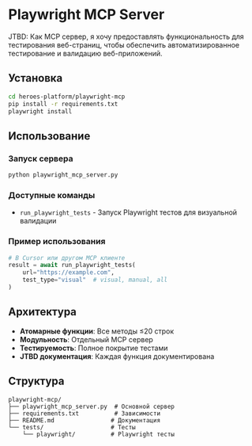 # Playwright MCP Server

JTBD: Как MCP сервер, я хочу предоставлять функциональность для тестирования веб-страниц,
чтобы обеспечить автоматизированное тестирование и валидацию веб-приложений.

## Установка

```bash
cd heroes-platform/playwright-mcp
pip install -r requirements.txt
playwright install
```

## Использование

### Запуск сервера

```bash
python playwright_mcp_server.py
```

### Доступные команды

- `run_playwright_tests` - Запуск Playwright тестов для визуальной валидации

### Пример использования

```python
# В Cursor или другом MCP клиенте
result = await run_playwright_tests(
    url="https://example.com",
    test_type="visual"  # visual, manual, all
)
```

## Архитектура

- **Атомарные функции**: Все методы ≤20 строк
- **Модульность**: Отдельный MCP сервер
- **Тестируемость**: Полное покрытие тестами
- **JTBD документация**: Каждая функция документирована

## Структура

```
playwright-mcp/
├── playwright_mcp_server.py  # Основной сервер
├── requirements.txt          # Зависимости
├── README.md                # Документация
└── tests/                   # Тесты
    └── playwright/          # Playwright тесты
```
